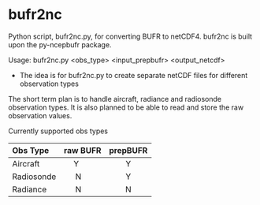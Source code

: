 # bufr2nc

Python script, bufr2nc.py, for converting BUFR to netCDF4. bufr2nc is built upon the py-ncepbufr package.

Usage: bufr2nc.py <obs_type> <input_prepbufr> <output_netcdf>
  * The idea is for bufr2nc.py to create separate netCDF files for different observation types

The short term plan is to handle aircraft, radiance and radiosonde observation types.
It is also planned to be able to read and store the raw observation values.

Currently supported obs types

| Obs Type   | raw BUFR | prepBUFR |
|:-----------|:--------:|:--------:|
| Aircraft   | Y        | Y        |
| Radiosonde | N        | Y        |
| Radiance   | N        | N        |
